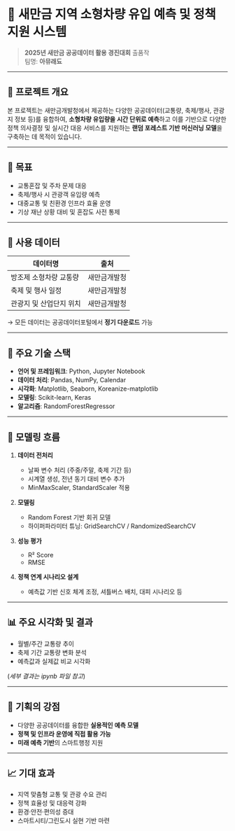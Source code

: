 # 🚗 새만금 지역 소형차량 유입 예측 및 정책 지원 시스템

> **2025년 새만금 공공데이터 활용 경진대회** 출품작  
> 팀명: **아뮤래됴**

---

## 📌 프로젝트 개요

본 프로젝트는 새만금개발청에서 제공하는 다양한 공공데이터(교통량, 축제/행사, 관광지 정보 등)를 융합하여, **소형차량 유입량을 시간 단위로 예측**하고 이를 기반으로 다양한 정책 의사결정 및 실시간 대응 서비스를 지원하는 **랜덤 포레스트 기반 머신러닝 모델**을 구축하는 데 목적이 있습니다.

---

## 🎯 목표

- 교통혼잡 및 주차 문제 대응
- 축제/행사 시 관광객 유입량 예측
- 대중교통 및 친환경 인프라 효율 운영
- 기상 재난 상황 대비 및 혼잡도 사전 통제

---

## 🧩 사용 데이터

| 데이터명 | 출처 |
|----------|------|
| 방조제 소형차량 교통량 | 새만금개발청 |
| 축제 및 행사 일정 | 새만금개발청 |
| 관광지 및 산업단지 위치 | 새만금개발청 |

→ 모든 데이터는 공공데이터포털에서 **정기 다운로드** 가능

---

## 🔧 주요 기술 스택

- **언어 및 프레임워크**: Python, Jupyter Notebook
- **데이터 처리**: Pandas, NumPy, Calendar
- **시각화**: Matplotlib, Seaborn, Koreanize-matplotlib
- **모델링**: Scikit-learn, Keras
- **알고리즘**: RandomForestRegressor

---

## 🧪 모델링 흐름

1. **데이터 전처리**
   - 날짜 변수 처리 (주중/주말, 축제 기간 등)
   - 시계열 생성, 전년 동기 대비 변수 추가
   - MinMaxScaler, StandardScaler 적용

2. **모델링**
   - Random Forest 기반 회귀 모델
   - 하이퍼파라미터 튜닝: GridSearchCV / RandomizedSearchCV

3. **성능 평가**
   - R² Score
   - RMSE

4. **정책 연계 시나리오 설계**
   - 예측값 기반 신호 체계 조정, 셔틀버스 배치, 대피 시나리오 등

---

## 📊 주요 시각화 및 결과

- 월별/주간 교통량 추이
- 축제 기간 교통량 변화 분석
- 예측값과 실제값 비교 시각화

(*세부 결과는 ipynb 파일 참고*)

---

## 🧠 기획의 강점

- 다양한 공공데이터를 융합한 **실용적인 예측 모델**
- **정책 및 인프라 운영에 직접 활용 가능**
- **미래 예측 기반**의 스마트행정 지원

---

## 📈 기대 효과

- 지역 맞춤형 교통 및 관광 수요 관리
- 정책 효율성 및 대응력 강화
- 환경·안전·편의성 증대
- 스마트시티/그린도시 실현 기반 마련
